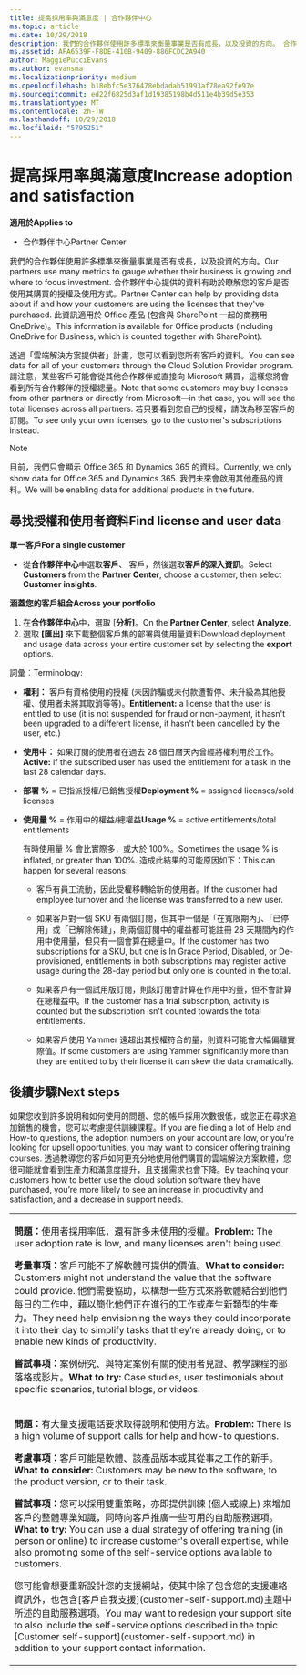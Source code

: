 ```yaml
---
title: 提高採用率與滿意度 | 合作夥伴中心
ms.topic: article
ms.date: 10/29/2018
description: 我們的合作夥伴使用許多標準來衡量事業是否有成長，以及投資的方向。 合作夥伴中心提供的資料有助於瞭解您的客戶是否使用其購買的授權及使用方式。
ms.assetid: AFA6539F-F8DE-410B-9409-886FCDC2A940
author: MaggiePucciEvans
ms.author: evansma
ms.localizationpriority: medium
ms.openlocfilehash: b18ebfc5e376478ebdadab51993af78ea92fe97e
ms.sourcegitcommit: ed22f6825d3af1d19385198b4d511e4b39d5e353
ms.translationtype: MT
ms.contentlocale: zh-TW
ms.lasthandoff: 10/29/2018
ms.locfileid: "5795251"
---
```

# <a name="increase-adoption-and-satisfaction"></a><span data-ttu-id="304b8-104">提高採用率與滿意度</span><span class="sxs-lookup"><span data-stu-id="304b8-104">Increase adoption and satisfaction</span></span>

**<span data-ttu-id="304b8-105">適用於</span><span class="sxs-lookup"><span data-stu-id="304b8-105">Applies to</span></span>**

-  <span data-ttu-id="304b8-106">合作夥伴中心</span><span class="sxs-lookup"><span data-stu-id="304b8-106">Partner Center</span></span>

<span data-ttu-id="304b8-107">我們的合作夥伴使用許多標準來衡量事業是否有成長，以及投資的方向。</span><span class="sxs-lookup"><span data-stu-id="304b8-107">Our partners use many metrics to gauge whether their business is growing and where to focus investment.</span></span> <span data-ttu-id="304b8-108">合作夥伴中心提供的資料有助於瞭解您的客戶是否使用其購買的授權及使用方式。</span><span class="sxs-lookup"><span data-stu-id="304b8-108">Partner Center can help by providing data about if and how your customers are using the licenses that they've purchased.</span></span> <span data-ttu-id="304b8-109">此資訊適用於 Office 產品 (包含與 SharePoint 一起的商務用 OneDrive)。</span><span class="sxs-lookup"><span data-stu-id="304b8-109">This information is available for Office products (including OneDrive for Business, which is counted together with SharePoint).</span></span>

<span data-ttu-id="304b8-110">透過「雲端解決方案提供者」計畫，您可以看到您所有客戶的資料。</span><span class="sxs-lookup"><span data-stu-id="304b8-110">You can see data for all of your customers through the Cloud Solution Provider program.</span></span> <span data-ttu-id="304b8-111">請注意，某些客戶可能會從其他合作夥伴或直接向 Microsoft 購買，這樣您將會看到所有合作夥伴的授權總量。</span><span class="sxs-lookup"><span data-stu-id="304b8-111">Note that some customers may buy licenses from other partners or directly from Microsoft—in that case, you will see the total licenses across all partners.</span></span> <span data-ttu-id="304b8-112">若只要看到您自己的授權，請改為移至客戶的訂閱。</span><span class="sxs-lookup"><span data-stu-id="304b8-112">To see only your own licenses, go to the customer's subscriptions instead.</span></span>

> [!NOTE]  
>  <span data-ttu-id="304b8-113">目前，我們只會顯示 Office 365 和 Dynamics 365 的資料。</span><span class="sxs-lookup"><span data-stu-id="304b8-113">Currently, we only show data for Office 365 and Dynamics 365.</span></span> <span data-ttu-id="304b8-114">我們未來會啟用其他產品的資料。</span><span class="sxs-lookup"><span data-stu-id="304b8-114">We will be enabling data for additional products in the future.</span></span>

## <a name="find-license-and-user-data"></a><span data-ttu-id="304b8-115">尋找授權和使用者資料</span><span class="sxs-lookup"><span data-stu-id="304b8-115">Find license and user data</span></span>


**<span data-ttu-id="304b8-116">單一客戶</span><span class="sxs-lookup"><span data-stu-id="304b8-116">For a single customer</span></span>**

-   <span data-ttu-id="304b8-117">從**合作夥伴中心**中選取**客戶**、 客戶，然後選取**客戶的深入資訊**。</span><span class="sxs-lookup"><span data-stu-id="304b8-117">Select **Customers** from the **Partner Center**, choose a customer, then select **Customer insights**.</span></span>

**<span data-ttu-id="304b8-118">涵蓋您的客戶組合</span><span class="sxs-lookup"><span data-stu-id="304b8-118">Across your portfolio</span></span>**

1.  <span data-ttu-id="304b8-119">在**合作夥伴中心**中，選取 [**分析]**。</span><span class="sxs-lookup"><span data-stu-id="304b8-119">On the **Partner Center**, select **Analyze**.</span></span>
2.  <span data-ttu-id="304b8-120">選取 **\[匯出\]** 來下載整個客戶集的部署與使用量資料</span><span class="sxs-lookup"><span data-stu-id="304b8-120">Download deployment and usage data across your entire customer set by selecting the **export** options.</span></span>

<span data-ttu-id="304b8-121">詞彙︰</span><span class="sxs-lookup"><span data-stu-id="304b8-121">Terminology:</span></span>

-   <span data-ttu-id="304b8-122">**權利：** 客戶有資格使用的授權 (未因詐騙或未付款遭暫停、未升級為其他授權、使用者未將其取消等等)。</span><span class="sxs-lookup"><span data-stu-id="304b8-122">**Entitlement:** a license that the user is entitled to use (it is not suspended for fraud or non-payment, it hasn't been upgraded to a different license, it hasn't been cancelled by the user, etc.)</span></span>

-   <span data-ttu-id="304b8-123">**使用中：** 如果訂閱的使用者在過去 28 個日曆天內曾經將權利用於工作。</span><span class="sxs-lookup"><span data-stu-id="304b8-123">**Active:** if the subscribed user has used the entitlement for a task in the last 28 calendar days.</span></span>

-   <span data-ttu-id="304b8-124">**部署 %** = 已指派授權/已銷售授權</span><span class="sxs-lookup"><span data-stu-id="304b8-124">**Deployment %** = assigned licenses/sold licenses</span></span>

-   <span data-ttu-id="304b8-125">**使用量 %** = 作用中的權益/總權益</span><span class="sxs-lookup"><span data-stu-id="304b8-125">**Usage %** = active entitlements/total entitlements</span></span>

    <span data-ttu-id="304b8-126">有時使用量 % 會比實際多，或大於 100%。</span><span class="sxs-lookup"><span data-stu-id="304b8-126">Sometimes the usage % is inflated, or greater than 100%.</span></span> <span data-ttu-id="304b8-127">造成此結果的可能原因如下：</span><span class="sxs-lookup"><span data-stu-id="304b8-127">This can happen for several reasons:</span></span>

    -   <span data-ttu-id="304b8-128">客戶有員工流動，因此受權移轉給新的使用者。</span><span class="sxs-lookup"><span data-stu-id="304b8-128">If the customer had employee turnover and the license was transferred to a new user.</span></span>

    -   <span data-ttu-id="304b8-129">如果客戶對一個 SKU 有兩個訂閱，但其中一個是「在寬限期內」、「已停用」或「已解除佈建」，則兩個訂閱中的權益都可能註冊 28 天期間內的作用中使用量，但只有一個會算在總量中。</span><span class="sxs-lookup"><span data-stu-id="304b8-129">If the customer has two subscriptions for a SKU, but one is In Grace Period, Disabled, or De-provisioned, entitlements in both subscriptions may register active usage during the 28-day period but only one is counted in the total.</span></span>

    -   <span data-ttu-id="304b8-130">如果客戶有一個試用版訂閱，則該訂閱會計算在作用中的量，但不會計算在總權益中。</span><span class="sxs-lookup"><span data-stu-id="304b8-130">If the customer has a trial subscription, activity is counted but the subscription isn't counted towards the total entitlements.</span></span>

    -   <span data-ttu-id="304b8-131">如果客戶使用 Yammer 遠超出其授權符合的量，則資料可能會大幅偏離實際值。</span><span class="sxs-lookup"><span data-stu-id="304b8-131">If some customers are using Yammer significantly more than they are entitled to by their license it can skew the data dramatically.</span></span>

## <a name="next-steps"></a><span data-ttu-id="304b8-132">後續步驟</span><span class="sxs-lookup"><span data-stu-id="304b8-132">Next steps</span></span>


<span data-ttu-id="304b8-133">如果您收到許多說明和如何使用的問題、您的帳戶採用次數很低，或您正在尋求追加銷售的機會，您可以考慮提供訓練課程。</span><span class="sxs-lookup"><span data-stu-id="304b8-133">If you are fielding a lot of Help and How-to questions, the adoption numbers on your account are low, or you’re looking for upsell opportunities, you may want to consider offering training courses.</span></span> <span data-ttu-id="304b8-134">透過教導您的客戶如何更充分地使用他們購買的雲端解決方案軟體，您很可能就會看到生產力和滿意度提升，且支援需求也會下降。</span><span class="sxs-lookup"><span data-stu-id="304b8-134">By teaching your customers how to better use the cloud solution software they have purchased, you’re more likely to see an increase in productivity and satisfaction, and a decrease in support needs.</span></span>

<table>
<colgroup>
<col width="100%" />
</colgroup>
<tbody>
<tr class="odd">
<td><p><span data-ttu-id="304b8-135"><strong>問題：</strong>使用者採用率低，還有許多未使用的授權。</span><span class="sxs-lookup"><span data-stu-id="304b8-135"><strong>Problem:</strong> The user adoption rate is low, and many licenses aren't being used.</span></span></p>
<p><span data-ttu-id="304b8-136"><strong>考量事項：</strong>客戶可能不了解軟體可提供的價值。</span><span class="sxs-lookup"><span data-stu-id="304b8-136"><strong>What to consider:</strong> Customers might not understand the value that the software could provide.</span></span> <span data-ttu-id="304b8-137">他們需要協助，以構想一些方式來將軟體結合到他們每日的工作中，藉以簡化他們正在進行的工作或產生新類型的生產力。</span><span class="sxs-lookup"><span data-stu-id="304b8-137">They need help envisioning the ways they could incorporate it into their day to simplify tasks that they’re already doing, or to enable new kinds of productivity.</span></span></p>
<p><span data-ttu-id="304b8-138"><strong>嘗試事項：</strong>案例研究、與特定案例有關的使用者見證、教學課程的部落格或影片。</span><span class="sxs-lookup"><span data-stu-id="304b8-138"><strong>What to try:</strong> Case studies, user testimonials about specific scenarios, tutorial blogs, or videos.</span></span></p></td>
</tr>
<tr class="even">
<td><p><span data-ttu-id="304b8-139"><strong>問題：</strong>有大量支援電話要求取得說明和使用方法。</span><span class="sxs-lookup"><span data-stu-id="304b8-139"><strong>Problem:</strong> There is a high volume of support calls for help and how-to questions.</span></span></p>
<p><span data-ttu-id="304b8-140"><strong>考慮事項：</strong>客戶可能是軟體、該產品版本或其從事之工作的新手。</span><span class="sxs-lookup"><span data-stu-id="304b8-140"><strong>What to consider:</strong> Customers may be new to the software, to the product version, or to their task.</span></span></p>
<p><span data-ttu-id="304b8-141"><strong>嘗試事項：</strong>您可以採用雙重策略，亦即提供訓練 (個人或線上) 來增加客戶的整體專業知識，同時向客戶推廣一些可用的自助服務選項。</span><span class="sxs-lookup"><span data-stu-id="304b8-141"><strong>What to try:</strong> You can use a dual strategy of offering training (in person or online) to increase customer's overall expertise, while also promoting some of the self-service options available to customers.</span></span></p>
<p><span data-ttu-id="304b8-142">您可能會想要重新設計您的支援網站，使其中除了包含您的支援連絡資訊外，也包含[客戶自我支援](customer-self-support.md)主題中所述的自助服務選項。</span><span class="sxs-lookup"><span data-stu-id="304b8-142">You may want to redesign your support site to also include the self-service options described in the topic [Customer self-support](customer-self-support.md) in addition to your support contact information.</span></span></p></td>
</tr>
</tbody>
</table>

 

 

 



